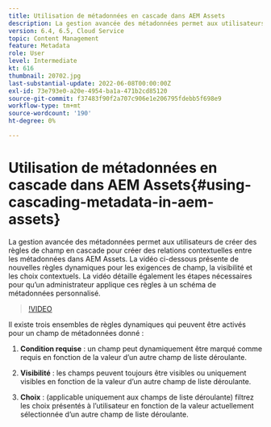```yaml
---
title: Utilisation de métadonnées en cascade dans AEM Assets
description: La gestion avancée des métadonnées permet aux utilisateurs de créer des règles de champ en cascade pour créer des relations contextuelles entre les métadonnées dans AEM Assets. La vidéo ci-dessous présente de nouvelles règles dynamiques pour les exigences de champ, la visibilité et les choix contextuels. La vidéo détaille également les étapes nécessaires pour qu’un administrateur applique ces règles à un schéma de métadonnées personnalisé.
version: 6.4, 6.5, Cloud Service
topic: Content Management
feature: Metadata
role: User
level: Intermediate
kt: 616
thumbnail: 20702.jpg
last-substantial-update: 2022-06-08T00:00:00Z
exl-id: 73e793e0-a20e-4954-ba1a-471b2cd85120
source-git-commit: f37483f90f2a707c906e1e206795fdebb5f698e9
workflow-type: tm+mt
source-wordcount: '190'
ht-degree: 0%

---
```


# Utilisation de métadonnées en cascade dans AEM Assets{#using-cascading-metadata-in-aem-assets}

La gestion avancée des métadonnées permet aux utilisateurs de créer des règles de champ en cascade pour créer des relations contextuelles entre les métadonnées dans AEM Assets. La vidéo ci-dessous présente de nouvelles règles dynamiques pour les exigences de champ, la visibilité et les choix contextuels. La vidéo détaille également les étapes nécessaires pour qu’un administrateur applique ces règles à un schéma de métadonnées personnalisé.

>[!VIDEO](https://video.tv.adobe.com/v/20702/?quality=12&learn=on)

Il existe trois ensembles de règles dynamiques qui peuvent être activés pour un champ de métadonnées donné :

1. **Condition requise** : un champ peut dynamiquement être marqué comme requis en fonction de la valeur d’un autre champ de liste déroulante.

2. **Visibilité** : les champs peuvent toujours être visibles ou uniquement visibles en fonction de la valeur d’un autre champ de liste déroulante.

3. **Choix** : (applicable uniquement aux champs de liste déroulante) filtrez les choix présentés à l’utilisateur en fonction de la valeur actuellement sélectionnée d’un autre champ de liste déroulante.
